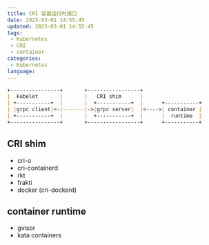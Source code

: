 ```yaml
---
title: CRI 容器运行时接口
date: 2023-03-01 14:55:45
updated: 2023-03-01 14:55:45
tags:
 - Kubernetes
 - CRI
 - container
categories:
 - Kubernetes
language:
---
```



```md
+----------------+       +-----------------+
|  kubelet       |       |   CRI shim      |
| +-----------+  |       |  +-----------+  |      +-----------+
| |grpc client|<-|-------|->|grpc server|  |<---->| container |
| +-----------+  |       |  +-----------+  |      |  runtime  |
+----------------+       +-----------------+      +-----------+
```

## CRI shim

- cri-o
- cri-containerd
- rkt
- frakti
- docker (cri-dockerd)

## container runtime

- gvisor
- kata containers
